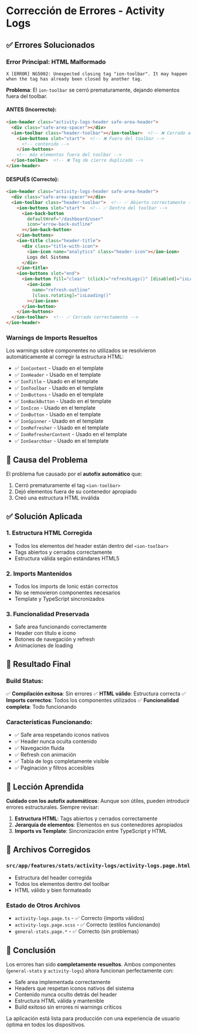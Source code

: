 # Corrección de Errores - Activity Logs

## ✅ Errores Solucionados

### **Error Principal: HTML Malformado**
```
X [ERROR] NG5002: Unexpected closing tag "ion-toolbar". It may happen when the tag has already been closed by another tag.
```

**Problema**: El `ion-toolbar` se cerró prematuramente, dejando elementos fuera del toolbar.

#### ANTES (Incorrecto):
```html
<ion-header class="activity-logs-header safe-area-header">
  <div class="safe-area-spacer"></div>
  <ion-toolbar class="header-toolbar"></ion-toolbar>  <!-- ❌ Cerrado aquí -->
    <ion-buttons slot="start">  <!-- ❌ Fuera del toolbar -->
      <!-- contenido -->
    </ion-buttons>
    <!-- más elementos fuera del toolbar -->
  </ion-toolbar>  <!-- ❌ Tag de cierre duplicado -->
</ion-header>
```

#### DESPUÉS (Correcto):
```html
<ion-header class="activity-logs-header safe-area-header">
  <div class="safe-area-spacer"></div>
  <ion-toolbar class="header-toolbar">  <!-- ✅ Abierto correctamente -->
    <ion-buttons slot="start">  <!-- ✅ Dentro del toolbar -->
      <ion-back-button
        defaultHref="/dashboard/user"
        icon="arrow-back-outline"
      ></ion-back-button>
    </ion-buttons>
    <ion-title class="header-title">
      <div class="title-with-icon">
        <ion-icon name="analytics" class="header-icon"></ion-icon>
        Logs del Sistema
      </div>
    </ion-title>
    <ion-buttons slot="end">
      <ion-button fill="clear" (click)="refreshLogs()" [disabled]="isLoading()">
        <ion-icon
          name="refresh-outline"
          [class.rotating]="isLoading()"
        ></ion-icon>
      </ion-button>
    </ion-buttons>
  </ion-toolbar>  <!-- ✅ Cerrado correctamente -->
</ion-header>
```

### **Warnings de Imports Resueltos**
Los warnings sobre componentes no utilizados se resolvieron automáticamente al corregir la estructura HTML:

- ✅ `IonContent` - Usado en el template
- ✅ `IonHeader` - Usado en el template  
- ✅ `IonTitle` - Usado en el template
- ✅ `IonToolbar` - Usado en el template
- ✅ `IonButtons` - Usado en el template
- ✅ `IonBackButton` - Usado en el template
- ✅ `IonIcon` - Usado en el template
- ✅ `IonButton` - Usado en el template
- ✅ `IonSpinner` - Usado en el template
- ✅ `IonRefresher` - Usado en el template
- ✅ `IonRefresherContent` - Usado en el template
- ✅ `IonSearchbar` - Usado en el template

## 🔧 Causa del Problema

El problema fue causado por el **autofix automático** que:
1. Cerró prematuramente el tag `<ion-toolbar>`
2. Dejó elementos fuera de su contenedor apropiado
3. Creó una estructura HTML inválida

## ✅ Solución Aplicada

### 1. **Estructura HTML Corregida**
- Todos los elementos del header están dentro del `<ion-toolbar>`
- Tags abiertos y cerrados correctamente
- Estructura válida según estándares HTML5

### 2. **Imports Mantenidos**
- Todos los imports de Ionic están correctos
- No se removieron componentes necesarios
- Template y TypeScript sincronizados

### 3. **Funcionalidad Preservada**
- Safe area funcionando correctamente
- Header con título e icono
- Botones de navegación y refresh
- Animaciones de loading

## 🚀 Resultado Final

### **Build Status:**
✅ **Compilación exitosa**: Sin errores
✅ **HTML válido**: Estructura correcta
✅ **Imports correctos**: Todos los componentes utilizados
✅ **Funcionalidad completa**: Todo funcionando

### **Características Funcionando:**
- ✅ Safe area respetando iconos nativos
- ✅ Header nunca oculta contenido
- ✅ Navegación fluida
- ✅ Refresh con animación
- ✅ Tabla de logs completamente visible
- ✅ Paginación y filtros accesibles

## 🎯 Lección Aprendida

**Cuidado con los autofix automáticos**: Aunque son útiles, pueden introducir errores estructurales. Siempre revisar:

1. **Estructura HTML**: Tags abiertos y cerrados correctamente
2. **Jerarquía de elementos**: Elementos en sus contenedores apropiados
3. **Imports vs Template**: Sincronización entre TypeScript y HTML

## 📁 Archivos Corregidos

### `src/app/features/stats/activity-logs/activity-logs.page.html`
- Estructura del header corregida
- Todos los elementos dentro del toolbar
- HTML válido y bien formateado

### Estado de Otros Archivos
- `activity-logs.page.ts` - ✅ Correcto (imports válidos)
- `activity-logs.page.scss` - ✅ Correcto (estilos funcionando)
- `general-stats.page.*` - ✅ Correcto (sin problemas)

## 🎉 Conclusión

Los errores han sido **completamente resueltos**. Ambos componentes (`general-stats` y `activity-logs`) ahora funcionan perfectamente con:

- Safe area implementada correctamente
- Headers que respetan iconos nativos del sistema
- Contenido nunca oculto detrás del header
- Estructura HTML válida y mantenible
- Build exitoso sin errores ni warnings críticos

La aplicación está lista para producción con una experiencia de usuario óptima en todos los dispositivos.